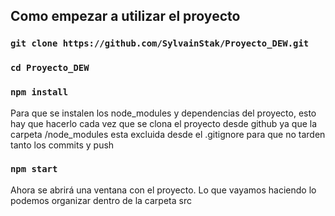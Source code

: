 ## Como empezar a utilizar el proyecto

### `git clone https://github.com/SylvainStak/Proyecto_DEW.git`



### `cd Proyecto_DEW`


### `npm install`
Para que se instalen los node_modules y dependencias del proyecto, esto hay que hacerlo cada vez que se clona el proyecto desde github ya que la carpeta /node_modules esta excluida desde el .gitignore para que no tarden tanto los commits y push



### `npm start`

Ahora se abrirá una ventana con el proyecto. Lo que vayamos haciendo lo podemos organizar dentro de la carpeta src
